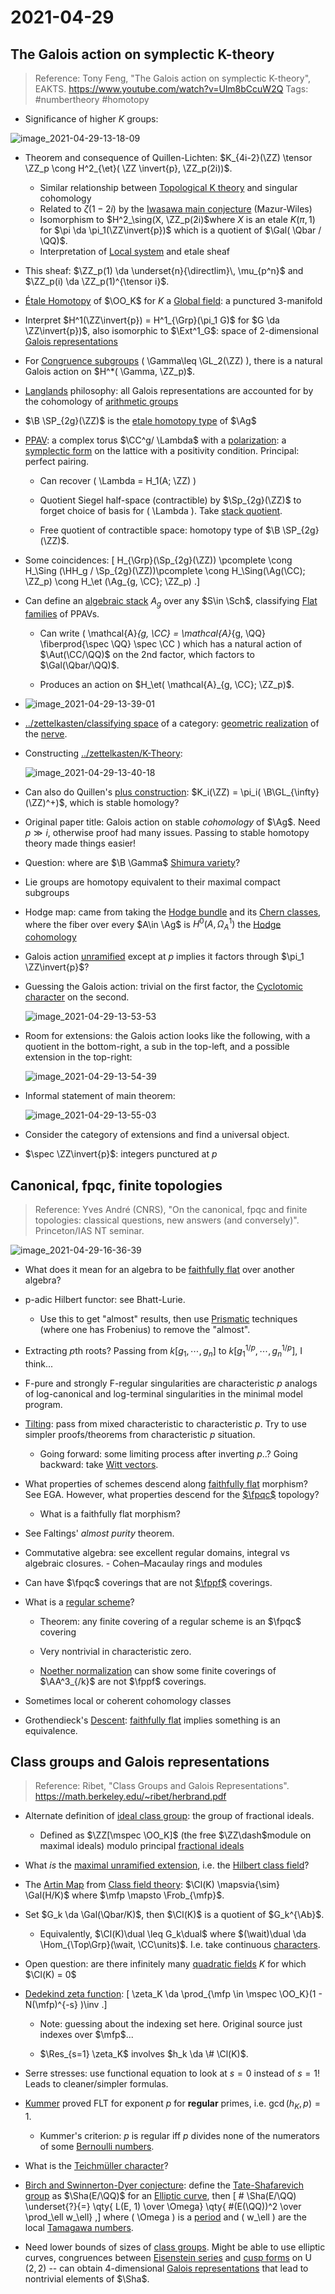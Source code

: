# 2021-04-29

## The Galois action on symplectic K-theory

> Reference: Tony Feng, "The Galois action on symplectic K-theory", EAKTS. <https://www.youtube.com/watch?v=Ulm8bCcuW2Q>
> Tags: #numbertheory #homotopy

- Significance of higher $K$ groups:

![image_2021-04-29-13-18-09](figures/image_2021-04-29-13-18-09.png)

- Theorem and consequence of Quillen-Lichten: $K_{4i-2}(\ZZ) \tensor \ZZ_p \cong H^2_{\et}( \ZZ \invert{p}, \ZZ_p(2i))$.
  - Similar relationship between [Topological K theory](Topological%20K%20theory) and singular cohomology
  - Related to $\zeta(1-2i)$ by the [Iwasawa main conjecture](Iwasawa%20main%20conjecture) (Mazur-Wiles)
  - Isomorphism to $H^2_\sing(X, \ZZ_p(2i)$where $X$ is an etale $K(\pi, 1)$ for $\pi \da \pi_1(\ZZ\invert{p})$ which is a quotient of $\Gal( \Qbar / \QQ)$.
  - Interpretation of [Local system](Local%20system)  and etale sheaf 

- This sheaf: $\ZZ_p(1) \da \underset{n}{\directlim}\, \mu_{p^n}$ and $\ZZ_p(i) \da \ZZ_p(1)^{\tensor i}$.

- [Étale Homotopy](../zettelkasten/%C3%89tale%20homotopy.md) of $\OO_K$ for $K$ a [Global field](Global%20field): a punctured 3-manifold
- Interpret $H^1(\ZZ\invert{p}) = H^1_{\Grp}(\pi_1 G)$ for $G \da \ZZ\invert{p})$, also isomorphic to $\Ext^1_G$: space of 2-dimensional [Galois representations](Galois%20representations)

- For [Congruence subgroups](Congruence%20subgroup) \( \Gamma\leq \GL_2(\ZZ) \), there is a natural Galois action on $H^*( \Gamma, \ZZ_p)$.

- [Langlands](../zettelkasten/Langlands.md) philosophy: all Galois representations are accounted for by the cohomology of [arithmetic groups](arithmetic%20groups)

- $\B \SP_{2g}(\ZZ)$ is the [etale homotopy type](etale%20homotopy%20type) of $\Ag$

- [PPAV](PPAV): a complex torus $\CC^g/ \Lambda$ with a [polarization](polarization): a [symplectic form](symplectic%20form) on the lattice with a positivity condition.
  Principal: perfect pairing.

  - Can recover \( \Lambda = H_1(A; \ZZ) \) 
  - Quotient Siegel half-space (contractible) by $\Sp_{2g}(\ZZ)$ to forget choice of basis for \( \Lambda \).
  	Take [stack quotient](stack%20quotient).

  - Free quotient of contractible space: homotopy type of $\B \SP_{2g}(\ZZ)$.

- Some coincidences:
\[
H_{\Grp}(\Sp_{2g}(\ZZ)) \pcomplete
\cong
H_\Sing (\HH_g / \Sp_{2g}(\ZZ))\pcomplete
\cong
H_\Sing(\Ag(\CC); \ZZ_p)
\cong 
H_\et (\Ag_{g, \CC}; \ZZ_p)
.\]

- Can define an [algebraic stack](algebraic%20stack) $A_g$ over any $S\in \Sch$, classifying [Flat families](Flat%20family) of PPAVs.
  - Can write \( \mathcal{A}_{g, \CC} = \mathcal{A}_{g, \QQ} \fiberprod{\spec \QQ} \spec \CC    \) which has a natural action of $\Aut(\CC/\QQ)$ on the 2nd factor, which factors to $\Gal(\Qbar/\QQ)$.

  - Produces an action on $H_\et( \mathcal{A}_{g, \CC}; \ZZ_p)$. 

- ![image_2021-04-29-13-39-01](figures/image_2021-04-29-13-39-01.png)

- [../zettelkasten/classifying space](../zettelkasten/classifying%20space.md) of a category: [geometric realization](geometric%20realization) of the [nerve](nerve).

- Constructing [../zettelkasten/K-Theory](../zettelkasten/K-Theory.md):

  ![image_2021-04-29-13-40-18](figures/image_2021-04-29-13-40-18.png)

- Can also do Quillen's [plus construction](plus%20construction): $K_i(\ZZ) = \pi_i( \B\GL_{\infty}(\ZZ)^+)$, which is stable homology?

- Original paper title: Galois action on stable *cohomology* of $\Ag$.
  Need $p\gg i$, otherwise proof had many issues.
  Passing to stable homotopy theory made things easier!

- Question: where are $\B \Gamma$ [Shimura variety](Shimura%20variety)?

- Lie groups are homotopy equivalent to their maximal compact subgroups

- Hodge map: came from taking the [Hodge bundle](Hodge%20bundle) and its [Chern classes](Chern%20class), where the fiber over every $A\in \Ag$ is $H^0(A, \Omega_A^1)$ the [Hodge cohomology](Hodge%20cohomology)

- Galois action [unramified](unramified) except at $p$ implies it factors through $\pi_1 \ZZ\invert{p}$?

- Guessing the Galois action: trivial on the first factor, the [Cyclotomic character](Cyclotomic%20character) on the second.

  ![image_2021-04-29-13-53-53](figures/image_2021-04-29-13-53-53.png)

- Room for extensions: the Galois action looks like the following, with a quotient in the bottom-right, a sub in the top-left, and a possible extension in the top-right:

  ![image_2021-04-29-13-54-39](figures/image_2021-04-29-13-54-39.png)

- Informal statement of main theorem:

  ![image_2021-04-29-13-55-03](figures/image_2021-04-29-13-55-03.png)

- Consider the category of extensions and find a universal object.

- $\spec \ZZ\invert{p}$: integers punctured at $p$

## Canonical, fpqc, finite topologies

> Reference: Yves André (CNRS), "On the canonical, fpqc and finite topologies: classical questions, new answers (and conversely)". Princeton/IAS NT seminar.

![image_2021-04-29-16-36-39](figures/image_2021-04-29-16-36-39.png)

- What does it mean for an algebra to be [faithfully flat](faithfully%20flat) over another algebra?

- p-adic Hilbert functor: see Bhatt-Lurie.

  - Use this to get "almost" results, then use [Prismatic](Prismatic%20cohomology) techniques (where one has Frobenius) to remove the "almost".

- Extracting $p$th roots? 
  Passing from $k[g_1, \cdots, g_n]$ to $k[g_1^{1/p}, \cdots, g_n^{1/p}]$, I think...

- F-pure and strongly F-regular singularities are characteristic $p$ analogs of log-canonical and log-terminal singularities in the minimal model program.

- [Tilting](Tilting): pass from mixed characteristic to characteristic $p$.
  Try to use simpler proofs/theorems from characteristic $p$ situation.

  - Going forward: some limiting process after inverting $p$..?
    Going backward: take [Witt vectors](Witt%20vectors).

- What properties of schemes descend along [faithfully flat](faithfully%20flat) morphism? See EGA.
  However, what properties descend for the [$\fpqc$](fpqc) topology?

  - What is a faithfully flat morphism?

- See Faltings' *almost purity* theorem.

- Commutative algebra: see excellent regular domains, integral vs algebraic closures.
	  - Cohen–Macaulay rings and modules

- Can have $\fpqc$ coverings that are not [$\fppf$](fppf) coverings.

- What is a [regular scheme](regular%20scheme)?

  - Theorem: any finite covering of a regular scheme is an $\fpqc$ covering

  - Very nontrivial in characteristic zero.

  - [Noether normalization](Noether%20normalization) can show some finite coverings of $\AA^3_{/k}$ are not $\fppf$ coverings.

- Sometimes local or coherent cohomology classes

- Grothendieck's [Descent](../zettelkasten/descent.md): [faithfully flat](faithfully%20flat) implies something is an equivalence.

## Class groups and Galois representations

> Reference: Ribet, "Class Groups and Galois Representations". <https://math.berkeley.edu/~ribet/herbrand.pdf>

- Alternate definition of [ideal class group](ideal%20class%20group): the group of fractional ideals.
 	- Defined as $\ZZ[\mspec \OO_K]$ (the free $\ZZ\dash$module on maximal ideals) modulo principal [fractional ideals](fractional%20ideal)

- What *is* the [maximal unramified extension](maximal%20unramified%20extension), i.e. the [Hilbert class field](Hilbert%20class%20field)?

- The [Artin Map](../zettelkasten/Artin%20Map.md) from [Class field theory](../zettelkasten/Class%20field%20theory.md): $\Cl(K) \mapsvia{\sim} \Gal(H/K)$ where $\mfp \mapsto \Frob_{\mfp}$.

- Set $G_k \da \Gal(\Qbar/K)$, then $\Cl(K)$ is a quotient of $G_k^{\Ab}$.

  - Equivalently, $\Cl(K)\dual \leq G_k\dual$ where $(\wait)\dual \da \Hom_{\Top\Grp}(\wait, \CC\units)$.
  	I.e. take continuous [characters](characters).

- Open question: are there infinitely many [quadratic fields](quadratic%20fields) $K$ for which $\Cl(K) = 0$

- [Dedekind zeta function](Dedekind%20zeta%20function):
\[
\zeta_K \da \prod_{\mfp \in \mspec \OO_K}(1 - N(\mfp)^{-s} )\inv
.\]
  - Note: guessing about the indexing set here.
  Original source just indexes over $\mfp$...

  - $\Res_{s=1} \zeta_K$ involves $h_k \da \# \Cl(K)$.

- Serre stresses: use functional equation to look at $s=0$ instead of $s=1$!
  Leads to cleaner/simpler formulas.

- [Kummer](Kummer%20theory) proved FLT for exponent $p$ for **regular** primes, i.e. $\gcd(h_K, p) = 1$.
  - Kummer's criterion: $p$ is regular iff $p$ divides none of the numerators of some [Bernoulli numbers](Bernoulli%20numbers).

- What is the [Teichmüller character](Teichmüller%20character)?

- [Birch and Swinnerton-Dyer conjecture](Birch%20and%20Swinnerton-Dyer%20conjecture): define the [Tate-Shafarevich group](Tate-Shafarevich%20group) as $\Sha(E/\QQ)$ for an [Elliptic curve](../zettelkasten/elliptic%20curve.md), then
\[
\# \Sha(E/\QQ) \underset{?}{=} \qty{ L(E, 1) \over \Omega} \qty{ \#(E(\QQ))^2 \over \prod_\ell w_\ell}
,\]
  where \( \Omega \) is a [period](period) and \( w_\ell \) are the local [Tamagawa numbers](Tamagawa%20numbers).

- Need lower bounds of sizes of [class groups](class%20groups).
  Might be able to use elliptic curves, congruences between [Eisenstein series](Eisenstein%20series) and [cusp forms](cusp%20forms) on $\operatorname{U}(2, 2)$ -- can obtain 4-dimensional [Galois representations](Galois%20representations) that lead to nontrivial elements of $\Sha$.



